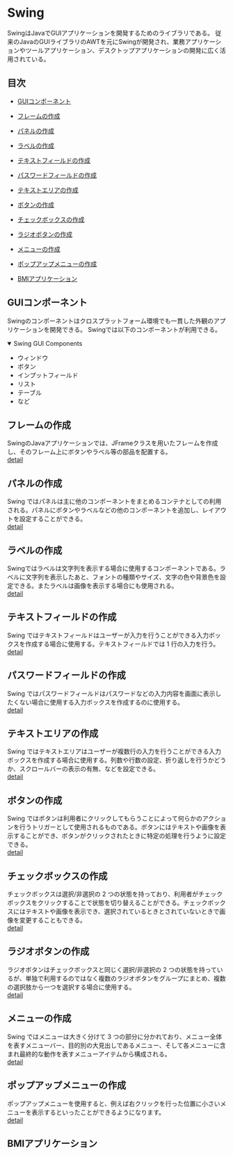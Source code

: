 # Swing
SwingはJavaでGUIアプリケーションを開発するためのライブラリである。
従来のJavaのGUIライブラリのAWTを元にSwingが開発され、業務アプリケーションやツールアプリケーション、デスクトップアプリケーションの開発に広く活用されている。

## 目次
+ [GUIコンポーネント](#guiコンポーネント)
+ [フレームの作成](#フレームの作成)
+ [パネルの作成](#パネルの作成)
+ [ラベルの作成](#ラベルの作成)
+ [テキストフィールドの作成](#テキストフィールドの作成)
+ [パスワードフィールドの作成](#パスワードフィールドの作成)
+ [テキストエリアの作成](#テキストエリアの作成)
+ [ボタンの作成](#ボタンの作成)
+ [チェックボックスの作成](#チェックボックスの作成)
+ [ラジオボタンの作成](#ラジオボタンの作成)
+ [メニューの作成](#メニューの作成)
+ [ポップアップメニューの作成](#ポップアップメニューの作成)

+ [BMIアプリケーション](#BMIアプリケーション)

## GUIコンポーネント
Swingのコンポーネントはクロスプラットフォーム環境でも一貫した外観のアプリケーションを開発できる。
Swingでは以下のコンポーネントが利用できる。
<!-- GUIコンポーネント -->
<details open><summary>Swing GUI Components</summary>

+ ウィンドウ
+ ボタン
+ インプットフィールド
+ リスト
+ テーブル
+ など
</details>

## フレームの作成
SwingのJavaアプリケーションでは、JFrameクラスを用いたフレームを作成し、そのフレーム上にボタンやラベル等の部品を配置する。<br>
[detail](details/JFrame/JFrame.md)
## パネルの作成
Swing ではパネルは主に他のコンポーネントをまとめるコンテナとしての利用される。パネルにボタンやラベルなどの他のコンポーネントを追加し、レイアウトを設定することができる。<br>
[detail](details/JFrame/JFrame.md)
## ラベルの作成
Swingではラベルは文字列を表示する場合に使用するコンポーネントである。ラベルに文字列を表示したあと、フォントの種類やサイズ、文字の色や背景色を設定できる。またラベルは画像を表示する場合にも使用される。<br>
[detail](details/JFrame/JFrame.md)
## テキストフィールドの作成
Swing ではテキストフィールドはユーザーが入力を行うことができる入力ボックスを作成する場合に使用する。テキストフィールドでは 1 行の入力を行う。<br>
[detail](details/JFrame/JFrame.md)
## パスワードフィールドの作成
Swing ではパスワードフィールドはパスワードなどの入力内容を画面に表示したくない場合に使用する入力ボックスを作成するのに使用する。<br>
[detail](details/JFrame/JFrame.md)
## テキストエリアの作成
Swing ではテキストエリアはユーザーが複数行の入力を行うことができる入力ボックスを作成する場合に使用する。列数や行数の設定、折り返しを行うかどうか、スクロールバーの表示の有無、などを設定できる。<br>
[detail](details/JFrame/JFrame.md)
## ボタンの作成
Swing ではボタンは利用者にクリックしてもらうことによって何らかのアクションを行うトリガーとして使用されるものである。ボタンにはテキストや画像を表示することができ、ボタンがクリックされたときに特定の処理を行うように設定できる。<br>
[detail](details/JFrame/JFrame.md)
## チェックボックスの作成
チェックボックスは選択/非選択の 2 つの状態を持っており、利用者がチェックボックスをクリックすることで状態を切り替えることができる。チェックボックスにはテキストや画像を表示でき、選択されているときとされていないときで画像を変更することもできる。<br>
[detail](details/JFrame/JFrame.md)
## ラジオボタンの作成
ラジオボタンはチェックボックスと同じく選択/非選択の 2 つの状態を持っているが、単独で利用するのではなく複数のラジオボタンをグループにまとめ、複数の選択肢から一つを選択する場合に使用する。<br>
[detail](details/JFrame/JFrame.md)
## メニューの作成
Swing ではメニューは大きく分けて 3 つの部分に分かれており、メニュー全体を表すメニューバー、目的別の大見出しであるメニュー、そして各メニューに含まれ最終的な動作を表すメニューアイテムから構成される。<br>
[detail](details/JFrame/JFrame.md)
## ポップアップメニューの作成
ポップアップメニューを使用すると、例えば右クリックを行った位置に小さいメニューを表示するといったことができるようになります。<br>
[detail](details/JFrame/JFrame.md)

## BMIアプリケーション
